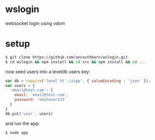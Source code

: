 # wslogin
websocket login using vdom
# setup

```bash
$ git clone https://github.com/uncouthbarn/wslogin.git
$ cd wslogin && npm install && cd src && npm install && cd ..
```

now seed users into a leveldb users key:
```js
var db = require('level')('./zipp', { valueEncoding : 'json' });
var users = {
  'email@test.com': {
    email: 'email@test.com',
    password: 'whatever123'
  }
}
db.put('user', users)
```
and run the app:
```bash
$ node app
```
